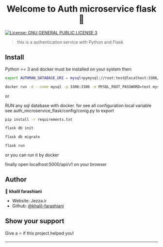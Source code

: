 <h1 align="center">Welcome to Auth microservice flask 👋</h1>
<p>
  <a href="#" target="_blank">
    <img alt="License: GNU GENERAL PUBLIC LICENSE 3" src="https://img.shields.io/badge/License-GNU GENERAL PUBLIC LICENSE 3-yellow.svg" />
  </a>
</p>

> this is a authentication service with Python and Flask

## Install
Python >= 3 and docker must be installed on your system then:
```sh
export AUTHMAN_DATABASE_URI = mysql+pymysql://root:test@localhost:3306/auth_microsevice_flask

docker run -d --name mysql -p 3306:3306 -e MYSQL_ROOT_PASSWORD=test mysql

```
or

RUN any sql database with docker. 
for see all configuration local variable see auth_microservice_flask/config/conig.py to export


```sh
pip install -r requirements.txt

flask db init

flask db migrate

flask run
```
or you can run it by docker

finally open localhost:5000/api/v1 on your browser

## Author

👤 **khalil farashiani**

* Website: Jezza.ir
* Github: [@khalil-farashiani](https://github.com/khalil-farashiani)

## Show your support

Give a ⭐️ if this project helped you!

***
